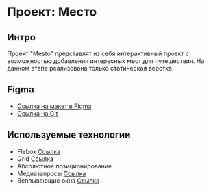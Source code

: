 # Проект: Место

## Интро

Проект "Mesto" представлят из себя интерактивный проект с возможностью добавления интересных мест для путешествия. На данном этапе реализована только статическая верстка. 

## Figma

* [Ссылка на макет в Figma](https://www.figma.com/file/2cn9N9jSkmxD84oJik7xL7/JavaScript.-Sprint-4?node-id=0%3A1)
* [Ссылка на Git](https://gyxer513.github.io/mesto-project/index.html)

## Используемые технологии

- Flebox [Ссылка](https://developer.mozilla.org/en-US/docs/Learn/CSS/CSS_layout/Flexbox)
- Grid [Ссылка](https://developer.mozilla.org/en-US/docs/Learn/CSS/CSS_layout/Flexbox)
- Абсолютное позиционирование
- Медиазапросы [Ссылка](https://developer.mozilla.org/ru/docs/Web/CSS/Media_Queries/Using_media_queriesзщгз)
- Всплывающие окна [Ссылка](https://developer.mozilla.org/en-US/docs/Mozilla/Add-ons/WebExtensions/user_interface/Popups)


